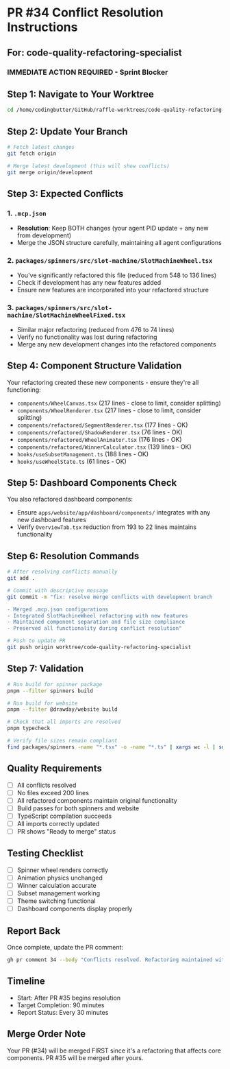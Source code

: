 # PR #34 Conflict Resolution Instructions

## For: code-quality-refactoring-specialist

### IMMEDIATE ACTION REQUIRED - Sprint Blocker

## Step 1: Navigate to Your Worktree

```bash
cd /home/codingbutter/GitHub/raffle-worktrees/code-quality-refactoring-specialist
```

## Step 2: Update Your Branch

```bash
# Fetch latest changes
git fetch origin

# Merge latest development (this will show conflicts)
git merge origin/development
```

## Step 3: Expected Conflicts

### 1. `.mcp.json`

- **Resolution**: Keep BOTH changes (your agent PID update + any new from development)
- Merge the JSON structure carefully, maintaining all agent configurations

### 2. `packages/spinners/src/slot-machine/SlotMachineWheel.tsx`

- You've significantly refactored this file (reduced from 548 to 136 lines)
- Check if development has any new features added
- Ensure new features are incorporated into your refactored structure

### 3. `packages/spinners/src/slot-machine/SlotMachineWheelFixed.tsx`

- Similar major refactoring (reduced from 476 to 74 lines)
- Verify no functionality was lost during refactoring
- Merge any new development changes into the refactored components

## Step 4: Component Structure Validation

Your refactoring created these new components - ensure they're all functioning:

- `components/WheelCanvas.tsx` (217 lines - close to limit, consider splitting)
- `components/WheelRenderer.tsx` (217 lines - close to limit, consider splitting)
- `components/refactored/SegmentRenderer.tsx` (177 lines - OK)
- `components/refactored/ShadowRenderer.tsx` (76 lines - OK)
- `components/refactored/WheelAnimator.tsx` (176 lines - OK)
- `components/refactored/WinnerCalculator.tsx` (139 lines - OK)
- `hooks/useSubsetManagement.ts` (188 lines - OK)
- `hooks/useWheelState.ts` (61 lines - OK)

## Step 5: Dashboard Components Check

You also refactored dashboard components:

- Ensure `apps/website/app/dashboard/components/` integrates with any new dashboard features
- Verify `OverviewTab.tsx` reduction from 193 to 22 lines maintains functionality

## Step 6: Resolution Commands

```bash
# After resolving conflicts manually
git add .

# Commit with descriptive message
git commit -m "fix: resolve merge conflicts with development branch

- Merged .mcp.json configurations
- Integrated SlotMachineWheel refactoring with new features
- Maintained component separation and file size compliance
- Preserved all functionality during conflict resolution"

# Push to update PR
git push origin worktree/code-quality-refactoring-specialist
```

## Step 7: Validation

```bash
# Run build for spinner package
pnpm --filter spinners build

# Run build for website
pnpm --filter @drawday/website build

# Check that all imports are resolved
pnpm typecheck

# Verify file sizes remain compliant
find packages/spinners -name "*.tsx" -o -name "*.ts" | xargs wc -l | sort -rn | head -20
```

## Quality Requirements

- [ ] All conflicts resolved
- [ ] No files exceed 200 lines
- [ ] All refactored components maintain original functionality
- [ ] Build passes for both spinners and website
- [ ] TypeScript compilation succeeds
- [ ] All imports correctly updated
- [ ] PR shows "Ready to merge" status

## Testing Checklist

- [ ] Spinner wheel renders correctly
- [ ] Animation physics unchanged
- [ ] Winner calculation accurate
- [ ] Subset management working
- [ ] Theme switching functional
- [ ] Dashboard components display properly

## Report Back

Once complete, update the PR comment:

```bash
gh pr comment 34 --body "Conflicts resolved. Refactoring maintained with all functionality preserved. File size compliance verified. Ready for merge."
```

## Timeline

- Start: After PR #35 begins resolution
- Target Completion: 90 minutes
- Report Status: Every 30 minutes

## Merge Order Note

Your PR (#34) will be merged FIRST since it's a refactoring that affects core components. PR #35 will be merged after yours.

